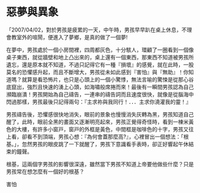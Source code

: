 # 惡夢與異象

「2007/04/02，對於男孩是疲累的一天，中午時，男孩早早趴在桌上休息，不理會教室外的喧鬧，便進入了夢鄉，是真的做了一個夢!

在夢中，男孩處於一個小房間裡，四周都灰色，十分駭人，環顧了一圈看到一個像桌子東西，就從牆壁和地上凸出來的，桌上還有一個東西，那東西不知道被男孩所遺忘，還是原本就不知道，不過只記得它有一種『損壞』的感覺，就在此時，一股莫名的恐懼感升起，而且不斷增大，男孩從未如此感到『害怕』與『無助』！你知道嗎？就算是看恐怖片，也只是心頭上的一個小驚悸，無法言喻的驚悚是從那心谷底竄出，強烈且快速的湧上心頭，如海嘯般席捲而來！最後有一瞬間男孩認為自己瀕臨崩潰！男孩開始為自己禱告，一連串的禱告詞而且速度很快，就像是從腦海中閃過那樣，男孩最後只記得兩句：『主求祢與我同行！．．．主求你澆灌我的靈！』

男孩禱告後，恐懼感很快地消失，眼前的景象也慢慢消失灰轉為黑，男孩知道自己醒了，此時，眼前全黑的畫面又逐漸明亮起來，男孩正覺得奇怪時，看到一棟米黃色的大樓，有許多小窗⼾，窗⼾的外框是黃色，中間框是咖啡色的十字，男孩又往上看，卻看不到頂端，男孩心想：『為何會蓋那麼高?』，心裡冒出一個想法：「根基。」，忽然男孩的眼皮跳了一下就醒了，男孩下意識看手表時，卻正好響起午休結束的鐘聲。

根基，這兩個字男孩的影響很深遠，雖然當下男孩不知道上帝要他做些什麼？只是男孩常在想怎麼有一個好的根基？

害怕